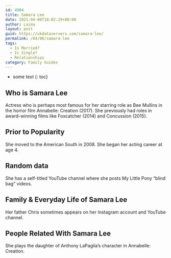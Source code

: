 ```yaml
---
id: 4904
title: Samara Lee
date: 2021-04-06T18:02:29+00:00
author: Laima
layout: post
guid: https://ukdataservers.com/samara-lee/
permalink: /04/06/samara-lee
tags:
  - Is Married?
  - Is Single?
  - Relationships
category: Family Guides
---
```


* some text
{: toc}


## Who is Samara Lee
                  
                  
                  
Actress who is perhaps most famous for her starring role as Bee Mullins in the horror film Annabelle: Creation (2017). She previously had roles in award-winning films like Foxcatcher (2014) and Concussion (2015). 
                  
              
            
              
            
                
                
                
## Prior to Popularity
                  
                  
                  
She moved to the American South in 2008. She began her acting career at age 4.
                  
              
            
              
            
                
                
                
## Random data
                  
                  
                  
She has a self-titled YouTube channel where she posts My Little Pony &#8220;blind bag&#8221; videos. 
                  
              
            
              
            
                
                
                
## Family & Everyday Life of Samara Lee
                  
                  
                  
Her father Chris sometimes appears on her Instagram account and YouTube channel.
                  
              
            
              
            
                
                
                
## People Related With Samara Lee
                  
                  
                  
She plays the daughter of Anthony LaPaglia&#8217;s character in Annabelle: Creation.
                  
              
            
              
            
                
              
            
              
              
            
            
              
            
          
          
          
